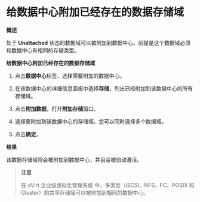 # 给数据中心附加已经存在的数据存储域

**概述**

处于 **Unattached**
状态的数据域可以被附加到数据中心。前提是这个数据域必须和数据中心有相同的存储类型。

**给数据中心附加已经存在的数据存储域**

1. 点击**数据中心**标签，选择需要附加的数据中心。

2. 在该数据中心的详细信息面板中选择**存储**，列出已经附加到该数据中心的所有存储域。

3. 点击**附加数据**，打开**附加存储**窗口。

4. 选择要附加到该数据中心的存储域。您可以同时选择多个数据域。

5. 点击**确定**。

**结果**

该数据存储域将会被附加到数据中心，并且会被自动激活。

> **注意**
>
>在 oVirt 企业级虚拟化管理系统 中，多类型（iSCSI、NFS、FC、POSIX 和 Gluster）的共享存储域可以被附加到相同的数据中心。

